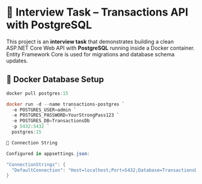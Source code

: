 # 💼 Interview Task – Transactions API with PostgreSQL  

This project is an **interview task** that demonstrates building a clean ASP.NET Core Web API with **PostgreSQL** running inside a Docker container.  
Entity Framework Core is used for migrations and database schema updates.  

## 🐳 Docker Database Setup


```powershell
docker pull postgres:15

docker run -d --name transactions-postgres `
  -e POSTGRES_USER=admin `
  -e POSTGRES_PASSWORD=YourStrongPass123 `
  -e POSTGRES_DB=TransactionsDb `
  -p 5432:5432 `
  postgres:15

🔗 Connection String

Configured in appsettings.json:

"ConnectionStrings": {
  "DefaultConnection": "Host=localhost;Port=5432;Database=TransactionsDb;Username=admin;Password=YourStrongPass123"
}

